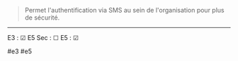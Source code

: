 

> Permet l'authentification via SMS au sein de l'organisation pour plus de sécurité.

---

E3 : &#x2611;
E5 Sec : &#x2610;
E5 : &#x2611;

#e3 
#e5 